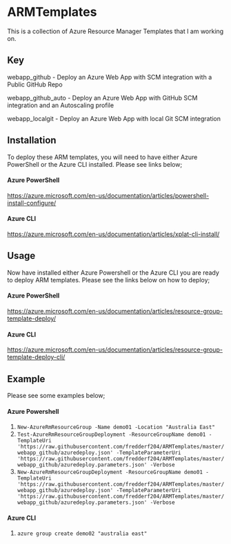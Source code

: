 # ARMTemplates
This is a collection of Azure Resource Manager Templates that I am working on.

## Key
webapp_github - Deploy an Azure Web App with SCM integration with a Public GitHub Repo

webapp_github_auto - Deploy an Azure Web App with GitHub SCM integration and an Autoscaling profile

webapp_localgit - Deploy an Azure Web App with local Git SCM integration  

## Installation
To deploy these ARM templates, you will need to have either Azure PowerShell or the Azure CLI installed. Please see links below;

#### Azure PowerShell 
https://azure.microsoft.com/en-us/documentation/articles/powershell-install-configure/

#### Azure CLI
https://azure.microsoft.com/en-us/documentation/articles/xplat-cli-install/

## Usage
Now have installed either Azure Powershell or the Azure CLI you are ready to deploy ARM templates. Please see the links below on how to deploy;

#### Azure PowerShell
https://azure.microsoft.com/en-us/documentation/articles/resource-group-template-deploy/

#### Azure CLI
https://azure.microsoft.com/en-us/documentation/articles/resource-group-template-deploy-cli/

## Example
Please see some examples below;

#### Azure Powershell
1. `New-AzureRmResourceGroup -Name demo01 -Location "Australia East"`
2. `Test-AzureRmResourceGroupDeployment -ResourceGroupName demo01 -TemplateUri 'https://raw.githubusercontent.com/fredderf204/ARMTemplates/master/webapp_github/azuredeploy.json' -TemplateParameterUri 'https://raw.githubusercontent.com/fredderf204/ARMTemplates/master/webapp_github/azuredeploy.parameters.json' -Verbose`
3. `New-AzureRmResourceGroupDeployment -ResourceGroupName demo01 -TemplateUri 'https://raw.githubusercontent.com/fredderf204/ARMTemplates/master/webapp_github/azuredeploy.json' -TemplateParameterUri 'https://raw.githubusercontent.com/fredderf204/ARMTemplates/master/webapp_github/azuredeploy.parameters.json' -Verbose`

#### Azure CLI
1. `azure group create demo02 "australia east"`


